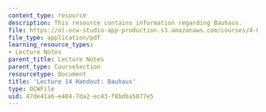 ```yaml
---
content_type: resource
description: This resource contains information regarding Bauhaus.
file: https://ol-ocw-studio-app-production.s3.amazonaws.com/courses/4-602-modern-art-and-mass-culture-spring-2012/47de41a6e4847da2ec43f8bdba5877e5_MIT4_602S12_lec14Bauhaus.pdf
file_type: application/pdf
learning_resource_types:
- Lecture Notes
parent_title: Lecture Notes
parent_type: CourseSection
resourcetype: Document
title: 'Lecture 14 Handout: Bauhaus'
type: OCWFile
uid: 47de41a6-e484-7da2-ec43-f8bdba5877e5
---
```

